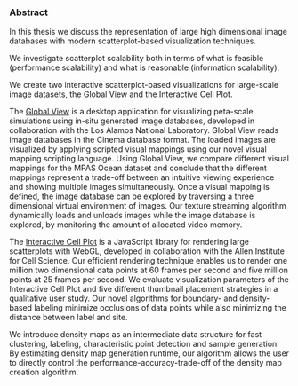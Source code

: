 ### Abstract
In this thesis we discuss the representation of large high dimensional image databases with modern scatterplot-based visualization techniques.

We investigate scatterplot scalability both in terms of what is feasible (performance scalability) and what is reasonable (information scalability).

We create two interactive scatterplot-based visualizations for large-scale image datasets, the Global View and the Interactive Cell Plot.

The [Global View](index.html?view=GlobalView) is a desktop application for visualizing peta-scale simulations using in-situ generated image databases, developed in collaboration with the Los Alamos National Laboratory. Global View reads image databases in the Cinema database format. The loaded images are visualized by applying scripted visual mappings using our novel visual mapping scripting language. Using Global View, we compare different visual mappings for the MPAS Ocean dataset and conclude that the different mappings represent a trade-off between an intuitive viewing experience and showing multiple images simultaneously. Once a visual mapping is defined, the image database can be explored by traversing a three dimensional virtual environment of images. Our texture streaming algorithm dynamically loads and unloads images while the image database is explored, by monitoring the amount of allocated video memory.

The [Interactive Cell Plot](index.html?view=ExaPlot) is a JavaScript library for rendering large scatterplots with WebGL, developed in collaboration with the Allen Institute for Cell Science. Our efficient rendering technique enables us to render one million two dimensional data points at 60 frames per second and five million points at 25 frames per second.
We evaluate visualization parameters of the Interactive Cell Plot and five different thumbnail placement strategies in a qualitative user study. Our novel algorithms for boundary- and density-based labeling minimize occlusions of data points while also minimizing the distance between label and site.

We introduce density maps as an intermediate data structure for fast clustering, labeling, characteristic point detection and sample generation. By estimating density map generation runtime, our algorithm allows the user to directly control the performance-accuracy-trade-off of the density map creation algorithm.
